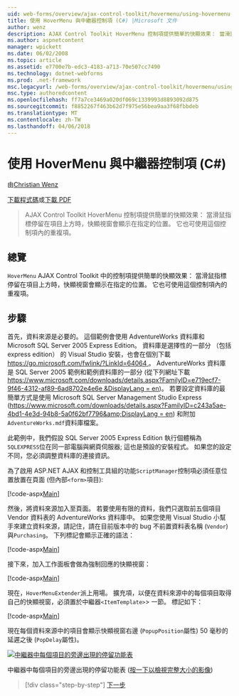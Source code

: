 ```yaml
---
uid: web-forms/overview/ajax-control-toolkit/hovermenu/using-hovermenu-with-a-repeater-control-cs
title: 使用 HoverMenu 與中繼器控制項 (C#) |Microsoft 文件
author: wenz
description: AJAX Control Toolkit HoverMenu 控制項提供簡單的快顯效果： 當滑鼠指標停留在項目上方時，快顯視窗會顯示在 specifi...
ms.author: aspnetcontent
manager: wpickett
ms.date: 06/02/2008
ms.topic: article
ms.assetid: e7700e7b-edc3-4183-a713-70e507cc7490
ms.technology: dotnet-webforms
ms.prod: .net-framework
msc.legacyurl: /web-forms/overview/ajax-control-toolkit/hovermenu/using-hovermenu-with-a-repeater-control-cs
msc.type: authoredcontent
ms.openlocfilehash: ff7a7ce3469a020df069c1339993d8893092d875
ms.sourcegitcommit: f8852267f463b62d7f975e56bea9aa3f68fbbdeb
ms.translationtype: MT
ms.contentlocale: zh-TW
ms.lasthandoff: 04/06/2018
---
```

<a name="using-hovermenu-with-a-repeater-control-c"></a>使用 HoverMenu 與中繼器控制項 (C#)
====================
由[Christian Wenz](https://github.com/wenz)

[下載程式碼](http://download.microsoft.com/download/b/0/6/b06fe835-5b8f-4c00-aef8-062c19d75b95/HoverMenu1.cs.zip)或[下載 PDF](http://download.microsoft.com/download/b/6/a/b6ae89ee-df69-4c87-9bfb-ad1eb2b23373/hovermenu1CS.pdf)

> AJAX Control Toolkit HoverMenu 控制項提供簡單的快顯效果： 當滑鼠指標停留在項目上方時，快顯視窗會顯示在指定的位置。 它也可使用這個控制項內的重複項。


## <a name="overview"></a>總覽

`HoverMenu` AJAX Control Toolkit 中的控制項提供簡單的快顯效果： 當滑鼠指標停留在項目上方時，快顯視窗會顯示在指定的位置。 它也可使用這個控制項內的重複項。

## <a name="steps"></a>步驟

首先，資料來源是必要的。 這個範例會使用 AdventureWorks 資料庫和 Microsoft SQL Server 2005 Express Edition。 資料庫是選擇性的一部分 （包括 express edition） 的 Visual Studio 安裝，也會在個別下載[ https://go.microsoft.com/fwlink/?LinkId=64064 ](https://go.microsoft.com/fwlink/?LinkId=64064)。 AdventureWorks 資料庫是 SQL Server 2005 範例和範例資料庫的一部分 (從下列網址下載[ https://www.microsoft.com/downloads/details.aspx?FamilyID=e719ecf7-9f46-4312-af89-6ad8702e4e6e &amp;DisplayLang = en](https://www.microsoft.com/downloads/details.aspx?FamilyID=e719ecf7-9f46-4312-af89-6ad8702e4e6e&amp;DisplayLang=en))。 若要設定資料庫的最簡單方式是使用 Microsoft SQL Server Management Studio Express ([https://www.microsoft.com/downloads/details.aspx?FamilyID=c243a5ae-4bd1-4e3d-94b8-5a0f62bf7796&amp;DisplayLang = en](https://www.microsoft.com/downloads/details.aspx?FamilyID=c243a5ae-4bd1-4e3d-94b8-5a0f62bf7796&amp;DisplayLang=en)) 和附加`AdventureWorks.mdf`資料庫檔案。

此範例中，我們假設 SQL Server 2005 Express Edition 執行個體稱為`SQLEXPRESS`位在同一部電腦與網頁伺服器; 這也是預設的安裝程式。 如果您的設定不同，您必須調整資料庫的連接資訊。

為了啟用 ASP.NET AJAX 和控制工具組的功能`ScriptManager`控制項必須任意位置放置在頁面 (但內部`<form>`項目):

[!code-aspx[Main](using-hovermenu-with-a-repeater-control-cs/samples/sample1.aspx)]

然後，將資料來源加入至頁面。 若要使用有限的資料，我們只選取前五個項目 Vendor 資料表的 AdventureWorks 資料庫中。 如果您使用 Visual Studio 小幫手來建立資料來源，請記住，請在目前版本中的 bug 不前置資料表名稱 (`Vendor`) 與`Purchasing`。 下列標記會顯示正確的語法：

[!code-aspx[Main](using-hovermenu-with-a-repeater-control-cs/samples/sample2.aspx)]

接下來，加入工作面板會做為強制回應的快顯視窗：

[!code-aspx[Main](using-hovermenu-with-a-repeater-control-cs/samples/sample3.aspx)]

現在，`HoverMenuExtender`派上用場。 擴充項，以便在資料來源中的每個項目取得自己的快顯視窗，必須置於中繼器`<ItemTemplate>`> 一節。 標記如下：

[!code-aspx[Main](using-hovermenu-with-a-repeater-control-cs/samples/sample4.aspx)]

現在每個資料來源中的項目會顯示快顯視窗右邊 (`PopupPosition`屬性) 50 毫秒的延遲之後 (`PopDelay`屬性)。


[![中繼器中每個項目的旁邊出現的停留功能表](using-hovermenu-with-a-repeater-control-cs/_static/image2.png)](using-hovermenu-with-a-repeater-control-cs/_static/image1.png)

中繼器中每個項目的旁邊出現的停留功能表 ([按一下以檢視完整大小的影像](using-hovermenu-with-a-repeater-control-cs/_static/image3.png))

> [!div class="step-by-step"]
> [下一步](using-hovermenu-with-a-repeater-control-vb.md)
